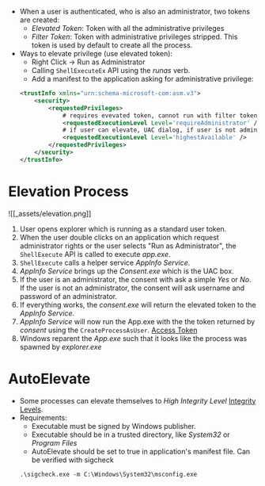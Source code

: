 - When a user is authenticated, who is also an administrator, two tokens are created:
	- *Elevated Token*: Token with all the administrative privileges
	- *Filter Token*: Token with administrative privileges stripped. This token is used by default to create all the process.
- Ways to elevate privilege (use elevated token):
	- Right Click -> Run as Administrator 
	- Calling `ShellExecuteEx` API using the *runas* verb.
	- Add a manifest to the application asking for administrative privilege:
	```xml
	<trustInfo xmlns="urn:schema-microsoft-com:asm.v3">
		<security>
			<requestedPrivileges>
				# requires evevated token, cannot run with filter token
				<requestedExecutionLevel Level='requireAdministrator' />
				# if user can elevate, UAC dialog, if user is not admin, continue with user privs
				<requestedExecutionLevel Level='highestAvailable' /> 
			</requestedPrivileges>
		</security>
	</trustInfo>
	```
# Elevation Process
![[_assets/elevation.png]]
1. User opens explorer which is running as a standard user token.
2. When the user double clicks on an application which request administrator rights or the user selects "Run as Administrator", the `ShellExecute` API is called to execute *app.exe*.
3. `ShellExecute` calls a helper service *AppInfo Service*.
4. *AppInfo Service* brings up the *Consent.exe* which is the UAC box.
5. If the user is an administrator, the consent with ask a simple *Yes* or *No*. If the user is not an administrator, the consent will ask username and password of an administrator.
6. If everything works, the *consent.exe* will return the elevated token to the *AppInfo Service*. 
7. *AppInfo Service* will now run the App.exe with the the token returned by *consent* using the `CreateProcessAsUser`. [Access Token](Access%20Token.md)
8. Windows reparent the *App.exe* such that it looks like the process was spawned by *explorer.exe*
# AutoElevate
- Some processes can elevate themselves to *High Integrity Level* [Integrity Levels](Integrity%20Levels.md).
- Requirements:
	- Executable must be signed by Windows publisher.
	- Executable should be in a trusted directory, like *System32* or *Program Files*
	- AutoElevate should be set to true in application's manifest file. Can be verified with sigcheck
	```
	.\sigcheck.exe -m C:\Windows\System32\msconfig.exe
	```